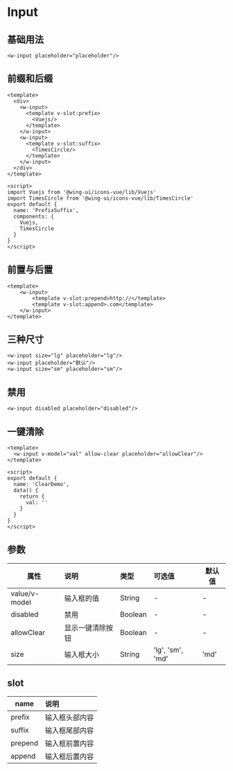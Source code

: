 # Input

## 基础用法
<w-input placeholder="placeholder"/>

```vue
<w-input placeholder="placeholder"/>
```

## 前缀和后缀
<InputDemo-PrefixSuffix/>

```vue
<template>
  <div>
    <w-input>
      <template v-slot:prefix>
        <Vuejs/>
      </template>
    </w-input>
    <w-input>
      <template v-slot:suffix>
        <TimesCircle/>
      </template>
    </w-input>
  </div>
</template>

<script>
import Vuejs from '@wing-ui/icons-vue/lib/Vuejs'
import TimesCircle from '@wing-ui/icons-vue/lib/TimesCircle'
export default {
  name: 'PrefixSuffix',
  components: {
    Vuejs,
    TimesCircle
  }
}
</script>
```

## 前置与后置
<template>
    <w-input>
        <template v-slot:prepend>http://</template>
        <template v-slot:append>.com</template>
    </w-input>
</template>

```vue
<template>
    <w-input>
        <template v-slot:prepend>http://</template>
        <template v-slot:append>.com</template>
    </w-input>
</template>
```

## 三种尺寸
<w-input size="lg" placeholder="lg"/>
<w-input placeholder="默认"/>
<w-input size="sm" placeholder="sm"/>

```vue
<w-input size="lg" placeholder="lg"/>
<w-input placeholder="默认"/>
<w-input size="sm" placeholder="sm"/>
```

## 禁用
<w-input disabled placeholder="disabled"/>

```vue
<w-input disabled placeholder="disabled"/>
```

## 一键清除
<InputDemo-AllowClear/>

```vue
<template>
  <w-input v-model="val" allow-clear placeholder="allowClear"/>
</template>

<script>
export default {
  name: 'ClearDemo',
  data() {
    return {
      val: ''
    }
  }
}
</script>
```

## 参数
| 属性    | 说明   | 类型   | 可选值  | 默认值 |
| ------ |:-------|:------|:-----| --- |
| value/v-model| 输入框的值 |String|- | - |
| disabled  | 禁用 | Boolean | - | - |
| allowClear  | 显示一键清除按钮 | Boolean | - | - |
| size  | 输入框大小 | String | 'lg', 'sm', 'md' | 'md' |

## slot
| name | 说明 |
| ------ |:-------|
| prefix | 输入框头部内容 |
| suffix | 输入框尾部内容 |
| prepend | 输入框前置内容 |
| append | 输入框后置内容 |
